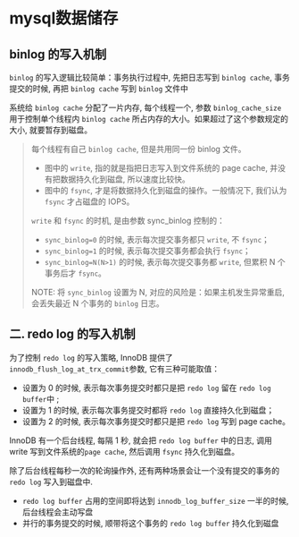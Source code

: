 # mysql数据储存

## binlog 的写入机制

`binlog` 的写入逻辑比较简单：事务执行过程中, 先把日志写到 `binlog cache`, 事务提交的时候, 再把 `binlog cache` 写到 `binlog` 文件中

系统给 `binlog cache` 分配了一片内存, 每个线程一个, 参数 `binlog_cache_size` 用于控制单个线程内 `binlog cache` 所占内存的大小。如果超过了这个参数规定的大小, 就要暂存到磁盘。

> 每个线程有自己 `binlog cache`, 但是共用同一份 binlog 文件。
>
> - 图中的 `write`, 指的就是指把日志写入到文件系统的 page cache, 并没有把数据持久化到磁盘, 所以速度比较快。
> - 图中的 `fsync`, 才是将数据持久化到磁盘的操作。一般情况下, 我们认为 `fsync` 才占磁盘的 IOPS。
>
> `write` 和 `fsync` 的时机, 是由参数 sync_binlog 控制的：
>
> - `sync_binlog=0` 的时候, 表示每次提交事务都只 `write`, 不 `fsync`；
> - `sync_binlog=1` 的时候, 表示每次提交事务都会执行 `fsync`；
> - `sync_binlog=N(N>1)` 的时候, 表示每次提交事务都 `write`, 但累积 N 个事务后才 `fsync`。
>
> NOTE: 将 `sync_binlog` 设置为 N, 对应的风险是：如果主机发生异常重启, 会丢失最近 N 个事务的 `binlog` 日志。

## 二. redo log 的写入机制

为了控制 `redo log` 的写入策略, InnoDB 提供了` innodb_flush_log_at_trx_commit `参数, 它有三种可能取值：

- 设置为 0 的时候, 表示每次事务提交时都只是把 `redo log` 留在 `redo log buffer`中 ;
- 设置为 1 的时候, 表示每次事务提交时都将 `redo log` 直接持久化到磁盘；
- 设置为 2 的时候, 表示每次事务提交时都只是把 `redo log` 写到 page cache。

InnoDB 有一个后台线程, 每隔 1 秒, 就会把 `redo log buffer` 中的日志, 调用 write 写到文件系统的`page cache`, 然后调用 `fsync` 持久化到磁盘。

除了后台线程每秒一次的轮询操作外, 还有两种场景会让一个没有提交的事务的 `redo log` 写入到磁盘中.

- `redo log buffer` 占用的空间即将达到 `innodb_log_buffer_size` 一半的时候, 后台线程会主动写盘
- 并行的事务提交的时候, 顺带将这个事务的 `redo log buffer` 持久化到磁盘
